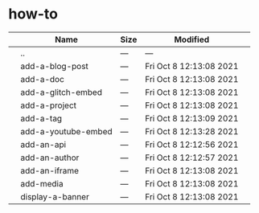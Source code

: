 # how-to

<table><thead><tr class="header"><th></th><th>Name</th><th>Size</th><th>Modified</th><th></th></tr></thead><tbody><tr class="odd"><td></td><td><span class="goup">..</span></td><td>—</td><td>—</td><td></td></tr><tr class="even"><td></td><td><span class="name">add-a-blog-post</span></td><td>—</td><td>Fri Oct 8 12:13:08 2021</td><td></td></tr><tr class="odd"><td></td><td><span class="name">add-a-doc</span></td><td>—</td><td>Fri Oct 8 12:13:08 2021</td><td></td></tr><tr class="even"><td></td><td><span class="name">add-a-glitch-embed</span></td><td>—</td><td>Fri Oct 8 12:13:08 2021</td><td></td></tr><tr class="odd"><td></td><td><span class="name">add-a-project</span></td><td>—</td><td>Fri Oct 8 12:13:08 2021</td><td></td></tr><tr class="even"><td></td><td><span class="name">add-a-tag</span></td><td>—</td><td>Fri Oct 8 12:13:09 2021</td><td></td></tr><tr class="odd"><td></td><td><span class="name">add-a-youtube-embed</span></td><td>—</td><td>Fri Oct 8 12:13:28 2021</td><td></td></tr><tr class="even"><td></td><td><span class="name">add-an-api</span></td><td>—</td><td>Fri Oct 8 12:12:56 2021</td><td></td></tr><tr class="odd"><td></td><td><span class="name">add-an-author</span></td><td>—</td><td>Fri Oct 8 12:12:57 2021</td><td></td></tr><tr class="even"><td></td><td><span class="name">add-an-iframe</span></td><td>—</td><td>Fri Oct 8 12:13:08 2021</td><td></td></tr><tr class="odd"><td></td><td><span class="name">add-media</span></td><td>—</td><td>Fri Oct 8 12:13:08 2021</td><td></td></tr><tr class="even"><td></td><td><span class="name">display-a-banner</span></td><td>—</td><td>Fri Oct 8 12:13:08 2021</td><td></td></tr></tbody></table>
